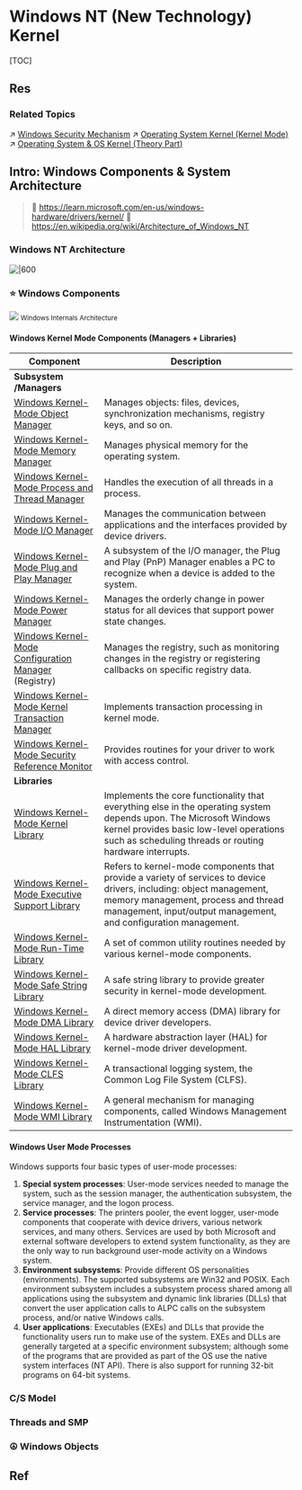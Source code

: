 # Windows NT (New Technology) Kernel

[TOC]



## Res
### Related Topics
↗ [Windows Security Mechanism](../../../../../../../CyberSecurity/System%20Security/Operating%20System%20Security/🪟%20Windows%20Security%20Mechanism/Windows%20Security%20Mechanism.md)
↗ [Operating System Kernel (Kernel Mode)](../../../../🧬%20Computer%20System/Operating%20System%20&%20OS%20Kernel%20(Theory%20Part)/😴%20Operating%20System%20Components%20&%20Runtime%20Libraries/🫀%20Operating%20System%20Kernel%20(Kernel%20Mode)/Operating%20System%20Kernel%20(Kernel%20Mode).md)
↗ [Operating System & OS Kernel (Theory Part)](../../../../../../🧬%20Computer%20System/Operating%20System%20&%20OS%20Kernel%20(Theory%20Part)/Operating%20System%20&%20OS%20Kernel%20(Theory%20Part).md)



## Intro: Windows Components & System Architecture
> 🔗 https://learn.microsoft.com/en-us/windows-hardware/drivers/kernel/
> 📎 https://en.wikipedia.org/wiki/Architecture_of_Windows_NT


### Windows NT Architecture
![|600](../../../../../../../../Assets/Pics/Pasted%20image%2020240601141419.png)

### ⭐️ Windows Components
![](../../../../../../../../Assets/Pics/Screenshot%202023-03-02%20at%208.35.31%20PM.png)
<small>Windows Internals Architecture</small>
#### Windows Kernel Mode Components (Managers + Libraries)

| Component                                                                                                                                                           | Description                                                                                                                                                                                                                   |
| ------------------------------------------------------------------------------------------------------------------------------------------------------------------- | ----------------------------------------------------------------------------------------------------------------------------------------------------------------------------------------------------------------------------- |
| **Subsystem /Managers**                                                                                                                                             |                                                                                                                                                                                                                               |
| [Windows Kernel-Mode Object Manager](https://learn.microsoft.com/en-us/windows-hardware/drivers/kernel/windows-kernel-mode-object-manager)                          | Manages objects: files, devices, synchronization mechanisms, registry keys, and so on.                                                                                                                                        |
| [Windows Kernel-Mode Memory Manager](https://learn.microsoft.com/en-us/windows-hardware/drivers/kernel/windows-kernel-mode-memory-manager)                          | Manages physical memory for the operating system.                                                                                                                                                                             |
| [Windows Kernel-Mode Process and Thread Manager](https://learn.microsoft.com/en-us/windows-hardware/drivers/kernel/windows-kernel-mode-process-and-thread-manager)  | Handles the execution of all threads in a process.                                                                                                                                                                            |
| [Windows Kernel-Mode I/O Manager](https://learn.microsoft.com/en-us/windows-hardware/drivers/kernel/windows-kernel-mode-i-o-manager)                                | Manages the communication between applications and the interfaces provided by device drivers.                                                                                                                                 |
| [Windows Kernel-Mode Plug and Play Manager](https://learn.microsoft.com/en-us/windows-hardware/drivers/kernel/windows-kernel-mode-plug-and-play-manager)            | A subsystem of the I/O manager, the Plug and Play (PnP) Manager enables a PC to recognize when a device is added to the system.                                                                                               |
| [Windows Kernel-Mode Power Manager](https://learn.microsoft.com/en-us/windows-hardware/drivers/kernel/windows-kernel-mode-power-manager)                            | Manages the orderly change in power status for all devices that support power state changes.                                                                                                                                  |
| [Windows Kernel-Mode Configuration Manager](https://learn.microsoft.com/en-us/windows-hardware/drivers/kernel/windows-kernel-mode-configuration-manager) (Registry) | Manages the registry, such as monitoring changes in the registry or registering callbacks on specific registry data.                                                                                                          |
| [Windows Kernel-Mode Kernel Transaction Manager](https://learn.microsoft.com/en-us/windows-hardware/drivers/kernel/windows-kernel-mode-kernel-transaction-manager)  | Implements transaction processing in kernel mode.                                                                                                                                                                             |
| [Windows Kernel-Mode Security Reference Monitor](https://learn.microsoft.com/en-us/windows-hardware/drivers/kernel/windows-kernel-mode-security-reference-monitor)  | Provides routines for your driver to work with access control.                                                                                                                                                                |
| **Libraries**                                                                                                                                                       |                                                                                                                                                                                                                               |
| [Windows Kernel-Mode Kernel Library](https://learn.microsoft.com/en-us/windows-hardware/drivers/kernel/windows-kernel-mode-kernel-library)                          | Implements the core functionality that everything else in the operating system depends upon. The Microsoft Windows kernel provides basic low-level operations such as scheduling threads or routing hardware interrupts.      |
| [Windows Kernel-Mode Executive Support Library](https://learn.microsoft.com/en-us/windows-hardware/drivers/kernel/windows-kernel-mode-executive-support-library)    | Refers to kernel-mode components that provide a variety of services to device drivers, including: object management, memory management, process and thread management, input/output management, and configuration management. |
| [Windows Kernel-Mode Run-Time Library](https://learn.microsoft.com/en-us/windows-hardware/drivers/kernel/windows-kernel-mode-run-time-library)                      | A set of common utility routines needed by various kernel-mode components.                                                                                                                                                    |
| [Windows Kernel-Mode Safe String Library](https://learn.microsoft.com/en-us/windows-hardware/drivers/kernel/windows-kernel-mode-safe-string-library)                | A safe string library to provide greater security in kernel-mode development.                                                                                                                                                 |
| [Windows Kernel-Mode DMA Library](https://learn.microsoft.com/en-us/windows-hardware/drivers/kernel/windows-kernel-mode-dma-library)                                | A direct memory access (DMA) library for device driver developers.                                                                                                                                                            |
| [Windows Kernel-Mode HAL Library](https://learn.microsoft.com/en-us/windows-hardware/drivers/kernel/windows-kernel-mode-hal-library)                                | A hardware abstraction layer (HAL) for kernel-mode driver development.                                                                                                                                                        |
| [Windows Kernel-Mode CLFS Library](https://learn.microsoft.com/en-us/windows-hardware/drivers/kernel/windows-kernel-mode-clfs-library)                              | A transactional logging system, the Common Log File System (CLFS).                                                                                                                                                            |
| [Windows Kernel-Mode WMI Library](https://learn.microsoft.com/en-us/windows-hardware/drivers/kernel/windows-kernel-mode-wmi-library)                                | A general mechanism for managing components, called Windows Management Instrumentation (WMI).                                                                                                                                 |
#### Windows User Mode Processes
Windows supports four basic types of user-mode processes:
1. **Special system processes**: User-mode services needed to manage the system, such as the session manager, the authentication subsystem, the service manager, and the logon process.
2. **Service processes**: The printers pooler, the event logger, user-mode components that cooperate with device drivers, various network services, and many others. Services are used by both Microsoft and external software developers to extend system functionality, as they are the only way to run background user-mode activity on a Windows system. 
3. **Environment subsystems**: Provide different OS personalities (environments). The supported subsystems are Win32 and POSIX. Each environment subsystem includes a subsystem process shared among all applications using the subsystem and dynamic link libraries (DLLs) that convert the user application calls to ALPC calls on the subsystem process, and/or native Windows calls. 
4. **User applications**: Executables (EXEs) and DLLs that provide the functionality users run to make use of the system. EXEs and DLLs are generally targeted at a specific environment subsystem; although some of the programs that are provided as part of the OS use the native system interfaces (NT API). There is also support for running 32-bit programs on 64-bit systems.


### C/S Model


### Threads and SMP


### ☮️ Windows Objects



## Ref
[Kernel-Mode Driver Architecture Design Guide | Microsoft Documentation]: https://learn.microsoft.com/en-us/windows-hardware/drivers/kernel/
